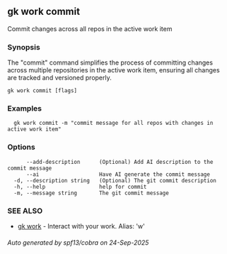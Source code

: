 ## gk work commit

Commit changes across all repos in the active work item

### Synopsis


  The "commit" command simplifies the process of committing changes across multiple repositories in the active work item, ensuring all changes are tracked and versioned properly.


```
gk work commit [flags]
```

### Examples

```
  gk work commit -m "commit message for all repos with changes in active work item"
```

### Options

```
      --add-description      (Optional) Add AI description to the commit message
      --ai                   Have AI generate the commit message
  -d, --description string   (Optional) The git commit description
  -h, --help                 help for commit
  -m, --message string       The git commit message
```

### SEE ALSO

* [gk work](gk_work.md)	 - Interact with your work. Alias: 'w'

###### Auto generated by spf13/cobra on 24-Sep-2025
